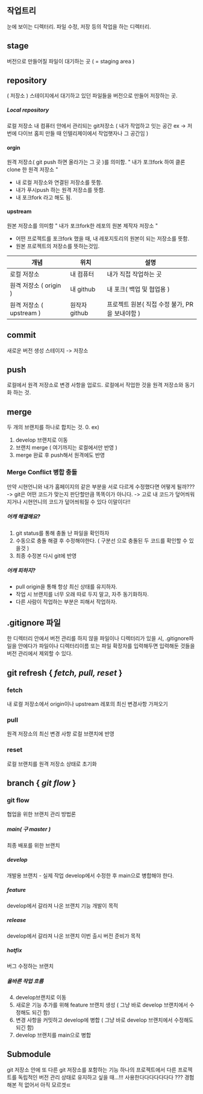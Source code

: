 

## 작업트리
눈에 보이는 디렉터리.
파일 수정, 저장 등의 작업을 하는 디렉터리.

## stage
버전으로 만들어질 파일이 대기하는 곳 ( = staging area )

## repository
( 저장소 )
스테이지에서 대기하고 있던 파일들을 버전으로 만들어 저장하는 곳.
##### Local repository
로컬 저장소
내 컴퓨터 안에서 관리되는 git저장소
( 내가 작업하고 잇는 공간 ex -> 저번에 다이브 홈피 만들 때 인텔리제이에서 작업햇자나 그 공간임 )
#### orgin
원격 저장소( git push 하면 올라가는 그 곳 )를 의미함.
" 내가 포크fork 하여 클론clone 한 원격 저장소 "
- 내 로컬 저장소와 연결된 저장소를 뜻함.
- 내가 푸시push 하는 원격 저장소를 뜻함.
- 내 포크fork 라고 해도 됨.
#### upstream
원본 저장소를 의미함
" 내가 포크fork한 레포의 원본 제작자 저장소 "
- 어떤 프로젝트를 포크fork 했을 때, 내 레포지토리의 원본이 되는 저장소를 뜻함.
- 원본 프로젝트의 저장소를 뜻하는것임.

| 개념                  | 위치         | 설명                            |
| ------------------- | ---------- | ----------------------------- |
| 로컬 저장소              | 내 컴퓨터      | 내가 직접 작업하는 곳                  |
| 원격 저장소 ( origin )   | 내  github  | 내 포크( 백업 및 협업용 )              |
| 원격 저장소 ( upstream ) | 원작자 github | 프로젝트 원본( 직접 수정 불가, PR을 보내야함 ) |

## commit
새로운 버전 생성
스테이지 -> 저장소

## push
로컬에서 원격 저장소로 변경 사항을 업로드.
로컬에서 작업한 것을 원격 저장소와 동기화 하는 것.

## merge
두 개의 브랜치를 하나로 합치는 것.
0. ex)
1. develop 브랜치로 이동
2. 브랜치 merge ( 여기까지는 로컬에서만 반영 )
3. merge 완료 후 push해서 원격에도 반영

### Merge Conflict 병합 충돌
만약 시현언니와 내가 홈페이지의 같은 부분을 서로 다르게 수정했다면 어떻게 될까??? -> git은 어떤 코드가 맞는지 판단할만큼 똑똑이가 아니다.
-> 고로 내 코드가 덮어씌워지거나 시현언니의 코드가 덮어씌워질 수 있다 이말이다!!
##### 어캐 해결해요?
1.  git status를 통해 충돌 난 파일을 확인하자
2.  수동으로 충돌 해결 후 수정해야한다. ( 구분선 으로 충돌된 두 코드를 확인할 수 있을것 )
3.  최종 수정본 다시 git에 반영
##### 어캐 피하지?
- pull origin을 통해 항상 최신 상태를 유지하자.
- 작업 시 브랜치를 너무 오래 따로 두지 말고, 자주 동기화하자.
- 다른 사람이 작업하는 부분은 피해서 작업하자.
## .gitignore 파일
한 디렉터리 안에서 버전 관리를 하지 않을 파일이나 디렉터리가 있을 시, .gitignore파일을 안에다가 파일이나 디렉터리이름 또는 파일 확장자를 입력해두면 입력해둔 것들을 버전 관리에서 제외할 수 있다.


## git refresh { *fetch, pull, reset* }

### fetch
내 로컬 저장소에서 origin이나 upstream 레포의 최신 변경사항 가져오기

### pull
원격 저장소의 최신 변경 사항 로컬 브랜치에 반영

### reset
로컬 브랜치를 원격 저장소 상태로 초기화

## branch { *git flow* }

### git flow
협업을 위한 브랜치 관리 방법론

##### main( 구 master )
최종 배포를 위한 브랜치
##### develop
개발용 브랜치 - 실제 작업
develop에서 수정한 후 main으로 병합해야 한다.
##### feature
develop에서 갈라져 나온 브랜치
기능 개발이 목적
##### release
develop에서 갈라져 나온 브랜치
이번 출시 버전 준비가 목적
##### hotfix
버그 수정하는 브랜치

##### 올바른 작업 흐름
4. develop브랜치로 이동
5. 새로운 기능 추가를 위해 feature 브랜치 생성 ( 그냥 바로 develop 브랜치에서 수정해도 되긴 함)
6. 변경 사항을 커밋하고 develop에 병합  ( 그냥 바로 develop 브랜치에서 수정해도 되긴 함)
7. develop 브랜치를 main으로 병합

## Submodule
git 저장소 안에 또 다른 git 저장소를 포함하는 기능
하나의 프로젝트에서 다른 프로젝트를 독립적인 버전 관리 상태로 유지하고 싶을 때...!!! 사용한다다다다다다다
??? 경험해본 적 없어서 아직 모르겟ㄸ